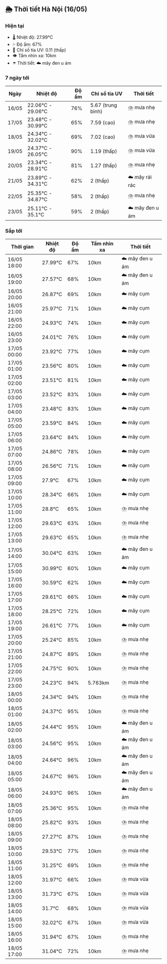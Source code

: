 ## 🌦️ Thời tiết Hà Nội (16/05)

### Hiện tại

- 🌡️ Nhiệt độ: 27.99℃
- 💦 Độ ẩm: 67%
- 🌟 Chỉ số tia UV: 0.11 (thấp)
- 👁️ Tầm nhìn xa: 10km
- ☂️ Thời tiết: ☁️ mây đen u ám

### 7 ngày tới

| Ngày | Nhiệt độ | Độ ẩm | Chỉ số tia UV | Thời tiết |
| --- | --- | --- | --- | --- |
| 16/05 | 22.06℃ - 29.06℃ | 76% | 5.67 (trung bình) | ⛈️ mưa nhẹ |
| 17/05 | 23.48℃ - 30.99℃ | 65% | 7.59 (cao) | ⛈️ mưa nhẹ |
| 18/05 | 24.34℃ - 32.02℃ | 69% | 7.02 (cao) | ⛈️ mưa vừa |
| 19/05 | 24.37℃ - 26.05℃ | 90% | 1.19 (thấp) | ⛈️ mưa vừa |
| 20/05 | 23.34℃ - 28.91℃ | 81% | 1.27 (thấp) | ⛈️ mưa nhẹ |
| 21/05 | 23.89℃ - 34.31℃ | 62% | 2 (thấp) | ☁️ mây rải rác |
| 22/05 | 25.35℃ - 34.87℃ | 58% | 2 (thấp) | ⛈️ mưa nhẹ |
| 23/05 | 25.11℃ - 35.1℃ | 59% | 2 (thấp) | ☁️ mây đen u ám |

### Sắp tới

| Thời gian | Nhiệt độ | Độ ẩm | Tầm nhìn xa | Thời tiết |
| --- | --- | --- | --- | --- |
| 16/05 18:00 | 27.99℃ | 67% | 10km | ☁️ mây đen u ám |
| 16/05 19:00 | 27.57℃ | 68% | 10km | ☁️ mây đen u ám |
| 16/05 20:00 | 26.87℃ | 69% | 10km | ☁️ mây cụm |
| 16/05 21:00 | 25.97℃ | 71% | 10km | ☁️ mây cụm |
| 16/05 22:00 | 24.93℃ | 74% | 10km | ☁️ mây cụm |
| 16/05 23:00 | 24.01℃ | 76% | 10km | ☁️ mây cụm |
| 17/05 00:00 | 23.92℃ | 77% | 10km | ☁️ mây cụm |
| 17/05 01:00 | 23.56℃ | 80% | 10km | ☁️ mây cụm |
| 17/05 02:00 | 23.51℃ | 81% | 10km | ☁️ mây cụm |
| 17/05 03:00 | 23.52℃ | 83% | 10km | ☁️ mây cụm |
| 17/05 04:00 | 23.48℃ | 83% | 10km | ☁️ mây cụm |
| 17/05 05:00 | 23.59℃ | 84% | 10km | ☁️ mây cụm |
| 17/05 06:00 | 23.64℃ | 84% | 10km | ☁️ mây cụm |
| 17/05 07:00 | 24.86℃ | 78% | 10km | ☁️ mây cụm |
| 17/05 08:00 | 26.56℃ | 71% | 10km | ☁️ mây cụm |
| 17/05 09:00 | 27.9℃ | 67% | 10km | ☁️ mây cụm |
| 17/05 10:00 | 28.34℃ | 66% | 10km | ☁️ mây cụm |
| 17/05 11:00 | 28.8℃ | 65% | 10km | ⛈️ mưa nhẹ |
| 17/05 12:00 | 29.63℃ | 63% | 10km | ⛈️ mưa nhẹ |
| 17/05 13:00 | 29.63℃ | 65% | 10km | ⛈️ mưa nhẹ |
| 17/05 14:00 | 30.04℃ | 63% | 10km | ☁️ mây đen u ám |
| 17/05 15:00 | 30.99℃ | 60% | 10km | ☁️ mây cụm |
| 17/05 16:00 | 30.59℃ | 62% | 10km | ☁️ mây cụm |
| 17/05 17:00 | 29.61℃ | 66% | 10km | ☁️ mây cụm |
| 17/05 18:00 | 28.25℃ | 72% | 10km | ☁️ mây cụm |
| 17/05 19:00 | 26.61℃ | 77% | 10km | ☁️ mây cụm |
| 17/05 20:00 | 25.24℃ | 85% | 10km | ⛈️ mưa nhẹ |
| 17/05 21:00 | 24.87℃ | 89% | 10km | ⛈️ mưa nhẹ |
| 17/05 22:00 | 24.75℃ | 90% | 10km | ⛈️ mưa nhẹ |
| 17/05 23:00 | 24.23℃ | 94% | 5.763km | ⛈️ mưa nhẹ |
| 18/05 00:00 | 24.34℃ | 94% | 10km | ⛈️ mưa nhẹ |
| 18/05 01:00 | 24.37℃ | 95% | 10km | ⛈️ mưa nhẹ |
| 18/05 02:00 | 24.44℃ | 95% | 10km | ☁️ mây đen u ám |
| 18/05 03:00 | 24.56℃ | 95% | 10km | ☁️ mây đen u ám |
| 18/05 04:00 | 24.64℃ | 96% | 10km | ☁️ mây đen u ám |
| 18/05 05:00 | 24.67℃ | 96% | 10km | ☁️ mây đen u ám |
| 18/05 06:00 | 24.93℃ | 96% | 10km | ☁️ mây đen u ám |
| 18/05 07:00 | 25.36℃ | 95% | 10km | ⛈️ mưa nhẹ |
| 18/05 08:00 | 25.82℃ | 93% | 10km | ⛈️ mưa nhẹ |
| 18/05 09:00 | 27.27℃ | 87% | 10km | ⛈️ mưa nhẹ |
| 18/05 10:00 | 29.53℃ | 77% | 10km | ⛈️ mưa nhẹ |
| 18/05 11:00 | 31.25℃ | 69% | 10km | ⛈️ mưa nhẹ |
| 18/05 12:00 | 31.97℃ | 66% | 10km | ⛈️ mưa vừa |
| 18/05 13:00 | 31.73℃ | 67% | 10km | ⛈️ mưa vừa |
| 18/05 14:00 | 31.7℃ | 68% | 10km | ⛈️ mưa vừa |
| 18/05 15:00 | 32.02℃ | 67% | 10km | ⛈️ mưa vừa |
| 18/05 16:00 | 31.94℃ | 67% | 10km | ⛈️ mưa nhẹ |
| 18/05 17:00 | 31.04℃ | 72% | 10km | ⛈️ mưa nhẹ |
